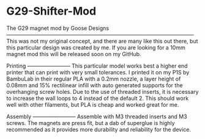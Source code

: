 # G29-Shifter-Mod
The G29 magnet mod by Goose Designs
———————————————————————————————————
This was not my original concept, and there are many like this out there, but this particular design was created by me.
If you are looking for a 10mm magnet mod this will be released soon on my GitHub.

Printing
————————
This particular model works best a higher end printer that can print with very small tolerances. I printed it on my P1S by BambuLab in their regular PLA with a 0.2mm nozzle, a layer height of 0.08mm and 15% rectilinear infill with auto generated supports for the overhanging screw holes. Due to the use of threaded inserts, it is necessary to increase the wall loops to 4 instead of the default 2. This should work well with other filaments, but PLA is cheap and worked great for me.

Assembly
————————
Assemble with M3 threaded inserts and M3 screws. The magnets are press fit, but a dab of superglue is highly recommended as it provides more durability and reliability for the device.
